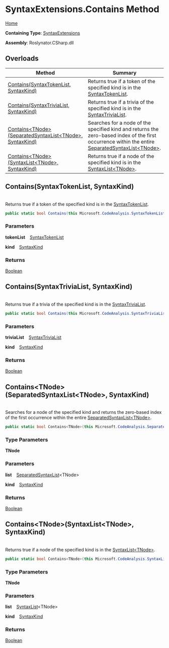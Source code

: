 # SyntaxExtensions\.Contains Method

[Home](../../../../README.md)

**Containing Type**: [SyntaxExtensions](../README.md)

**Assembly**: Roslynator\.CSharp\.dll

## Overloads

| Method | Summary |
| ------ | ------- |
| [Contains(SyntaxTokenList, SyntaxKind)](../Contains/README.md#Roslynator_CSharp_SyntaxExtensions_Contains_Microsoft_CodeAnalysis_SyntaxTokenList_Microsoft_CodeAnalysis_CSharp_SyntaxKind_) | Returns true if a token of the specified kind is in the [SyntaxTokenList](https://docs.microsoft.com/en-us/dotnet/api/microsoft.codeanalysis.syntaxtokenlist)\. |
| [Contains(SyntaxTriviaList, SyntaxKind)](../Contains/README.md#Roslynator_CSharp_SyntaxExtensions_Contains_Microsoft_CodeAnalysis_SyntaxTriviaList_Microsoft_CodeAnalysis_CSharp_SyntaxKind_) | Returns true if a trivia of the specified kind is in the [SyntaxTriviaList](https://docs.microsoft.com/en-us/dotnet/api/microsoft.codeanalysis.syntaxtrivialist)\. |
| [Contains\<TNode>(SeparatedSyntaxList\<TNode>, SyntaxKind)](#Roslynator_CSharp_SyntaxExtensions_Contains__1_Microsoft_CodeAnalysis_SeparatedSyntaxList___0__Microsoft_CodeAnalysis_CSharp_SyntaxKind_) | Searches for a node of the specified kind and returns the zero\-based index of the first occurrence within the entire [SeparatedSyntaxList\<TNode>](https://docs.microsoft.com/en-us/dotnet/api/microsoft.codeanalysis.separatedsyntaxlist-1)\. |
| [Contains\<TNode>(SyntaxList\<TNode>, SyntaxKind)](#Roslynator_CSharp_SyntaxExtensions_Contains__1_Microsoft_CodeAnalysis_SyntaxList___0__Microsoft_CodeAnalysis_CSharp_SyntaxKind_) | Returns true if a node of the specified kind is in the [SyntaxList\<TNode>](https://docs.microsoft.com/en-us/dotnet/api/microsoft.codeanalysis.syntaxlist-1)\. |

## Contains\(SyntaxTokenList, SyntaxKind\) <a id="Roslynator_CSharp_SyntaxExtensions_Contains_Microsoft_CodeAnalysis_SyntaxTokenList_Microsoft_CodeAnalysis_CSharp_SyntaxKind_"></a>

\
Returns true if a token of the specified kind is in the [SyntaxTokenList](https://docs.microsoft.com/en-us/dotnet/api/microsoft.codeanalysis.syntaxtokenlist)\.

```csharp
public static bool Contains(this Microsoft.CodeAnalysis.SyntaxTokenList tokenList, Microsoft.CodeAnalysis.CSharp.SyntaxKind kind)
```

### Parameters

**tokenList** &ensp; [SyntaxTokenList](https://docs.microsoft.com/en-us/dotnet/api/microsoft.codeanalysis.syntaxtokenlist)

**kind** &ensp; [SyntaxKind](https://docs.microsoft.com/en-us/dotnet/api/microsoft.codeanalysis.csharp.syntaxkind)

### Returns

[Boolean](https://docs.microsoft.com/en-us/dotnet/api/system.boolean)

## Contains\(SyntaxTriviaList, SyntaxKind\) <a id="Roslynator_CSharp_SyntaxExtensions_Contains_Microsoft_CodeAnalysis_SyntaxTriviaList_Microsoft_CodeAnalysis_CSharp_SyntaxKind_"></a>

\
Returns true if a trivia of the specified kind is in the [SyntaxTriviaList](https://docs.microsoft.com/en-us/dotnet/api/microsoft.codeanalysis.syntaxtrivialist)\.

```csharp
public static bool Contains(this Microsoft.CodeAnalysis.SyntaxTriviaList triviaList, Microsoft.CodeAnalysis.CSharp.SyntaxKind kind)
```

### Parameters

**triviaList** &ensp; [SyntaxTriviaList](https://docs.microsoft.com/en-us/dotnet/api/microsoft.codeanalysis.syntaxtrivialist)

**kind** &ensp; [SyntaxKind](https://docs.microsoft.com/en-us/dotnet/api/microsoft.codeanalysis.csharp.syntaxkind)

### Returns

[Boolean](https://docs.microsoft.com/en-us/dotnet/api/system.boolean)

## Contains\<TNode>\(SeparatedSyntaxList\<TNode>, SyntaxKind\) <a id="Roslynator_CSharp_SyntaxExtensions_Contains__1_Microsoft_CodeAnalysis_SeparatedSyntaxList___0__Microsoft_CodeAnalysis_CSharp_SyntaxKind_"></a>

\
Searches for a node of the specified kind and returns the zero\-based index of the first occurrence within the entire [SeparatedSyntaxList\<TNode>](https://docs.microsoft.com/en-us/dotnet/api/microsoft.codeanalysis.separatedsyntaxlist-1)\.

```csharp
public static bool Contains<TNode>(this Microsoft.CodeAnalysis.SeparatedSyntaxList<TNode> list, Microsoft.CodeAnalysis.CSharp.SyntaxKind kind) where TNode : Microsoft.CodeAnalysis.SyntaxNode
```

### Type Parameters

**TNode**

### Parameters

**list** &ensp; [SeparatedSyntaxList](https://docs.microsoft.com/en-us/dotnet/api/microsoft.codeanalysis.separatedsyntaxlist-1)\<TNode>

**kind** &ensp; [SyntaxKind](https://docs.microsoft.com/en-us/dotnet/api/microsoft.codeanalysis.csharp.syntaxkind)

### Returns

[Boolean](https://docs.microsoft.com/en-us/dotnet/api/system.boolean)

## Contains\<TNode>\(SyntaxList\<TNode>, SyntaxKind\) <a id="Roslynator_CSharp_SyntaxExtensions_Contains__1_Microsoft_CodeAnalysis_SyntaxList___0__Microsoft_CodeAnalysis_CSharp_SyntaxKind_"></a>

\
Returns true if a node of the specified kind is in the [SyntaxList\<TNode>](https://docs.microsoft.com/en-us/dotnet/api/microsoft.codeanalysis.syntaxlist-1)\.

```csharp
public static bool Contains<TNode>(this Microsoft.CodeAnalysis.SyntaxList<TNode> list, Microsoft.CodeAnalysis.CSharp.SyntaxKind kind) where TNode : Microsoft.CodeAnalysis.SyntaxNode
```

### Type Parameters

**TNode**

### Parameters

**list** &ensp; [SyntaxList](https://docs.microsoft.com/en-us/dotnet/api/microsoft.codeanalysis.syntaxlist-1)\<TNode>

**kind** &ensp; [SyntaxKind](https://docs.microsoft.com/en-us/dotnet/api/microsoft.codeanalysis.csharp.syntaxkind)

### Returns

[Boolean](https://docs.microsoft.com/en-us/dotnet/api/system.boolean)

